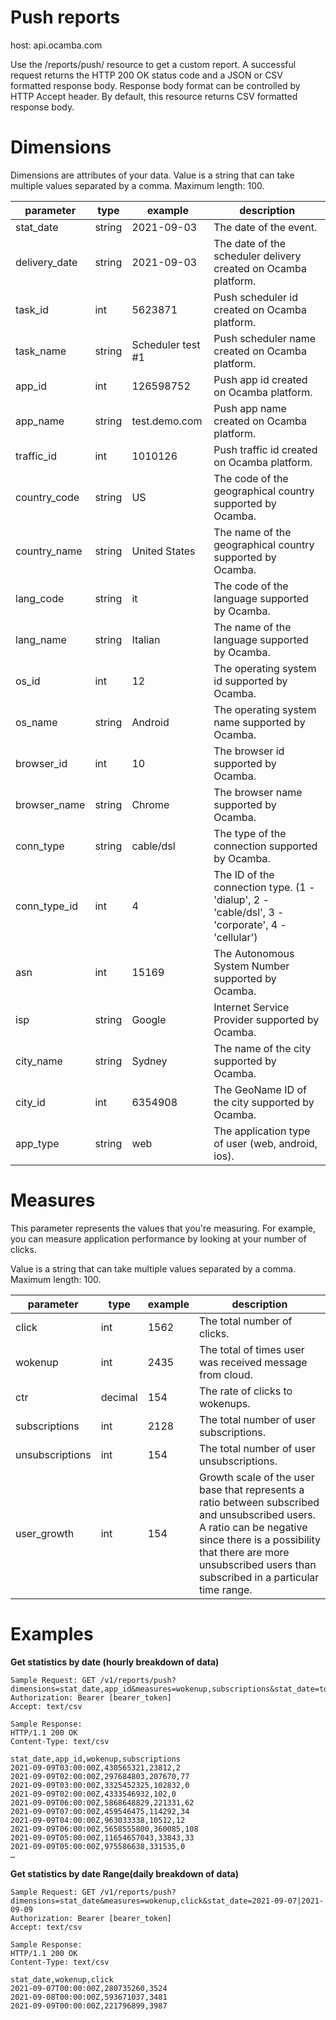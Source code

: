 # Push reports
host: api.ocamba.com

Use the /reports/push/ resource to get a custom report. A successful request returns the HTTP 200 OK status code and a JSON or CSV formatted response body. Response body format can be controlled by HTTP Accept header. By default, this resource returns CSV formatted response body.


# Dimensions
Dimensions are attributes of your data. Value is a string that can take multiple values separated by a comma. Maximum length: 100.

| parameter | type | example | description
| ------ | ---- | ------ | ----- |
| stat_date | string |2021-09-03|The date of the event.|
| delivery_date | string |2021-09-03|The date of the scheduler delivery created on Ocamba platform.|
| task_id |int|5623871|Push scheduler id created on Ocamba platform.|
| task_name |string|Scheduler test #1|Push scheduler name created on Ocamba platform.|
| app_id |int|126598752|Push app id created on Ocamba platform.|
| app_name |string|test.demo.com|Push app name created on Ocamba platform.|
| traffic_id |int|1010126|Push traffic id created on Ocamba platform.|
| country_code |string|US|The code of the geographical country supported by Ocamba.|
| country_name |string|United States|The name of the geographical country supported by Ocamba.|
| lang_code |string|it|The code of the language supported by Ocamba.|
| lang_name |string|Italian|The name of the language supported by Ocamba.|
| os_id |int|12|The operating system id supported by Ocamba.|
| os_name |string|Android|The operating system name supported by Ocamba.|
| browser_id |int|10|The browser id supported by Ocamba.|
| browser_name |string|Chrome|The browser name supported by Ocamba.|
| conn_type |string|cable/dsl|The type of the connection supported by Ocamba.|
| conn_type_id |int|4|The ID of the connection type. (1 - 'dialup', 2 - 'cable/dsl', 3 - 'corporate', 4 - 'cellular')|
| asn |int|15169|The Autonomous System Number supported by Ocamba.|
| isp |string|Google|Internet Service Provider supported by Ocamba.|
| city_name |string|Sydney|The name of the city supported by Ocamba.|
| city_id |int|6354908|The GeoName ID of the city supported by Ocamba.|
| app_type |string|web|The application type of user (web, android, ios).|

# Measures
This parameter represents the values that you're measuring. For example, you can measure application performance by looking at your number of clicks.

Value is a string that can take multiple values separated by a comma.
Maximum length: 100.

| parameter | type | example | description
| ------ | ---- | ------ | ----- |
| click |int|1562|The total number of clicks.|
| wokenup |int|2435|The total of times user was received message from cloud.|
| ctr |decimal|154|The rate of clicks to wokenups.|
| subscriptions |int|2128|The total number of user subscriptions.|
| unsubscriptions |int|154|The total number of user unsubscriptions.|
| user_growth |int|154|Growth scale of the user base that represents a ratio between subscribed and unsubscribed users. A ratio can be negative since there is a possibility that there are more unsubscribed users than subscribed in a particular time range.|

# Examples
**Get statistics by date (hourly breakdown of data)**

<pre><code>Sample Request: GET /v1/reports/push?dimensions=stat_date,app_id&measures=wokenup,subscriptions&stat_date=today
Authorization: Bearer [bearer_token]
Accept: text/csv

Sample Response:
HTTP/1.1 200 OK
Content-Type: text/csv

stat_date,app_id,wokenup,subscriptions
2021-09-09T03:00:00Z,430565321,23812,2
2021-09-09T02:00:00Z,297684803,207670,77
2021-09-09T03:00:00Z,3325452325,102832,0
2021-09-09T02:00:00Z,4333546932,102,0
2021-09-09T06:00:00Z,5868648829,221331,62
2021-09-09T07:00:00Z,459546475,114292,34
2021-09-09T04:00:00Z,963033338,10512,12
2021-09-09T06:00:00Z,5658555800,360085,108
2021-09-09T05:00:00Z,11654657043,33843,33
2021-09-09T05:00:00Z,975586638,331535,0
…</code></pre>

**Get statistics by date Range(daily breakdown of data)**

<pre><code>Sample Request: GET /v1/reports/push?dimensions=stat_date&measures=wokenup,click&stat_date=2021-09-07|2021-09-09
Authorization: Bearer [bearer_token]
Accept: text/csv

Sample Response:
HTTP/1.1 200 OK
Content-Type: text/csv

stat_date,wokenup,click
2021-09-07T00:00:00Z,280735260,3524
2021-09-08T00:00:00Z,593671037,3481
2021-09-09T00:00:00Z,221796899,3987
</code></pre>